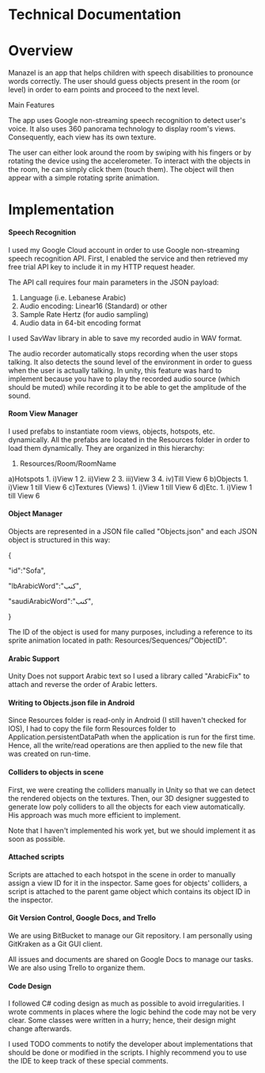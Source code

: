 # Technical Documentation

# Overview

Manazel is an app that helps children with speech disabilities to pronounce words correctly. The user should guess objects present in the room (or level) in order to earn points and proceed to the next level.

Main Features

The app uses Google non-streaming speech recognition to detect user&#39;s voice. It also uses 360 panorama technology to display room&#39;s views. Consequently, each view has its own texture.

The user can either look around the room by swiping with his fingers or by rotating the device using the accelerometer. To interact with the objects in the room, he can simply click them (touch them). The object will then appear with a simple rotating sprite animation.

# Implementation

#### Speech Recognition

 I used my Google Cloud account in order to use Google non-streaming speech recognition API. First, I enabled the service and then retrieved my free trial API key to include it in my HTTP request header.

The API call requires four main parameters in the JSON payload:

1. Language (i.e. Lebanese Arabic)
2. Audio encoding: Linear16 (Standard) or other
3. Sample Rate Hertz (for audio sampling)
4. Audio data in 64-bit encoding format

 I used SavWav library in able to save my recorded audio in WAV format.

 The audio recorder automatically stops recording when the user stops talking. It also detects the sound level of the environment in order to guess when the user is actually talking. In unity, this feature was hard to implement because you have to play the recorded audio source (which should be muted) while recording it to be able to get the amplitude of the sound.





#### Room View Manager

 I used prefabs to instantiate room views, objects, hotspots, etc. dynamically. All the prefabs are located in the Resources folder in order to load them dynamically. They are organized in this hierarchy:

 1) Resources/Room/RoomName

   a)Hotspots
    1. i)View 1
    2. ii)View 2
    3. iii)View 3
    4. iv)Till View 6
   b)Objects
    1. i)View 1 till View 6
   c)Textures (Views)
    1. i)View 1 till View 6
   d)Etc.
    1. i)View 1 till View 6



#### Object Manager

 Objects are represented in a JSON file called &quot;Objects.json&quot; and each JSON object is structured in this way:

{

&quot;id&quot;:&quot;Sofa&quot;,

&quot;lbArabicWord&quot;:&quot;كنب&quot;,

&quot;saudiArabicWord&quot;:&quot;كنب&quot;,

}

The ID of the object is used for many purposes, including a reference to its sprite animation located in path: Resources/Sequences/&quot;ObjectID&quot;.

#### Arabic Support

 Unity Does not support Arabic text so I used a library called &quot;ArabicFix&quot; to attach and reverse the order of Arabic letters.

#### Writing to Objects.json file in Android

 Since Resources folder is read-only in Android (I still haven&#39;t checked for IOS), I had to copy the file form Resources folder to Application.persistentDataPath when the application is run for the first time. Hence, all the write/read operations are then applied to the new file that was created on run-time.

#### Colliders to objects in scene

 First, we were creating the colliders manually in Unity so that we can detect the rendered objects on the textures. Then, our 3D designer suggested to generate low poly colliders to all the objects for each view automatically. His approach was much more efficient to implement.

Note that I haven&#39;t implemented his work yet, but we should implement it as soon as possible.

#### Attached scripts

 Scripts are attached to each hotspot in the scene in order to manually assign a view ID for it in the inspector. Same goes for objects&#39; colliders, a script is attached to the parent game object which contains its object ID in the inspector.

#### Git Version Control, Google Docs, and Trello

 We are using BitBucket to manage our Git repository. I am personally using GitKraken as a Git GUI client.

All issues and documents are shared on Google Docs to manage our tasks. We are also using Trello to organize them.

#### Code Design

 I followed C# coding design as much as possible to avoid irregularities. I wrote comments in places where the logic behind the code may not be very clear. Some classes were written in a hurry; hence, their design might change afterwards.

 I used TODO comments to notify the developer about implementations that should be done or modified in the scripts. I highly recommend you to use the IDE to keep track of these special comments.